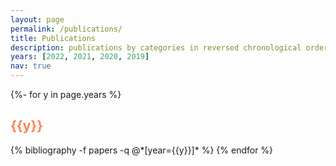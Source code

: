```yaml
---
layout: page
permalink: /publications/
title: Publications
description: publications by categories in reversed chronological order. generated by jekyll-scholar.
years: [2022, 2021, 2020, 2019]
nav: true
---
```

<!-- _pages/publications.md -->
<div class="publications">

{%- for y in page.years %}
  <h2 class="year" style="color: coral">{{y}}</h2>
  {% bibliography -f papers -q @*[year={{y}}]* %}
{% endfor %}

</div>
